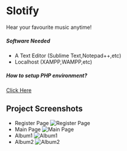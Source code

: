 # Slotify
Hear your favourite music anytime!

##### Software Needed
* A Text Editor (Sublime Text,Notepad++,etc)
* Localhost (XAMPP,WAMPP,etc)


##### How to setup PHP environment?
[Click Here](https://www.youtube.com/watch?v=kuMTZowwjus)

## Project Screenshots
* Register Page
![Register Page](https://github.com/ashishlakhani04/Slotify/blob/master/assets/Screenshots/Register.png)
* Main Page 
![Main Page](https://github.com/ashishlakhani04/Slotify/blob/master/assets/Screenshots/MainPage.png)
* Album1
![Album1](https://github.com/ashishlakhani04/Slotify/blob/master/assets/Screenshots/Album1.png)
* Album2 
![Album2](https://github.com/ashishlakhani04/Slotify/blob/master/assets/Screenshots/Album2.png)
